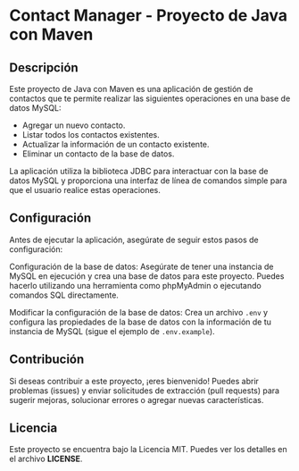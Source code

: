 # Contact Manager - Proyecto de Java con Maven

## Descripción

Este proyecto de Java con Maven es una aplicación de gestión de contactos que te permite realizar las siguientes
operaciones en una base de datos MySQL:

- Agregar un nuevo contacto.
- Listar todos los contactos existentes.
- Actualizar la información de un contacto existente.
- Eliminar un contacto de la base de datos.

La aplicación utiliza la biblioteca JDBC para interactuar con la base de datos MySQL y proporciona una interfaz de línea
de comandos simple para que el usuario realice estas operaciones.

## Configuración

Antes de ejecutar la aplicación, asegúrate de seguir estos pasos de configuración:

Configuración de la base de datos: Asegúrate de tener una instancia de MySQL en ejecución y crea una base de datos para
este proyecto. Puedes hacerlo utilizando una herramienta como phpMyAdmin o ejecutando comandos SQL directamente.

Modificar la configuración de la base de datos: Crea un archivo `.env` y configura
las propiedades de la base de datos con la información de tu instancia de MySQL (sigue el ejemplo de `.env.example`).

## Contribución
Si deseas contribuir a este proyecto, ¡eres bienvenido! Puedes abrir problemas (issues) y enviar solicitudes de
extracción (pull requests) para sugerir mejoras, solucionar errores o agregar nuevas características.

## Licencia
Este proyecto se encuentra bajo la Licencia MIT. Puedes ver los detalles en el archivo **LICENSE**.